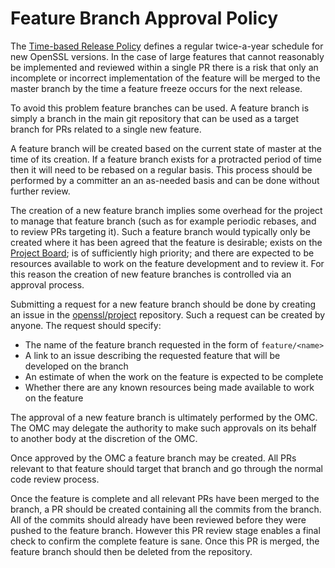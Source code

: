 # Feature Branch Approval Policy

The [Time-based Release Policy] defines a regular twice-a-year schedule for new
OpenSSL versions. In the case of large features that cannot reasonably be
implemented and reviewed within a single PR there is a risk that only an
incomplete or incorrect implementation of the feature will be merged to the
master branch by the time a feature freeze occurs for the next release.

To avoid this problem feature branches can be used. A feature branch is simply
a branch in the main git repository that can be used as a target branch for
PRs related to a single new feature.

A feature branch will be created based on the current state of master at the
time of its creation. If a feature branch exists for a protracted period of time
then it will need to be rebased on a regular basis. This process should be
performed by a committer an an as-needed basis and can be done without further
review.

The creation of a new feature branch implies some overhead for the project to
manage that feature branch (such as for example periodic rebases, and to review
PRs targeting it). Such a feature branch would typically only be created where
it has been agreed that the feature is desirable; exists on the [Project Board];
is of sufficiently high priority; and there are expected to be resources
available to work on the feature development and to review it. For this reason
the creation of new feature branches is controlled via an approval process.

Submitting a request for a new feature branch should be done by creating an
issue in the [openssl/project] repository. Such a request can be created by
anyone. The request should specify:

- The name of the feature branch requested in the form of `feature/<name>`
- A link to an issue describing the requested feature that will be developed on
  the branch
- An estimate of when the work on the feature is expected to be complete
- Whether there are any known resources being made available to work on the
  feature

The approval of a new feature branch is ultimately performed by the OMC. The OMC
may delegate the authority to make such approvals on its behalf to another body
at the discretion of the OMC.

Once approved by the OMC a feature branch may be created. All PRs relevant to
that feature should target that branch and go through the normal code review
process.

Once the feature is complete and all relevant PRs have been merged to the branch,
a PR should be created containing all the commits from the branch. All of the
commits should already have been reviewed before they were pushed to the
feature branch. However this PR review stage enables a final check to confirm
the complete feature is sane. Once this PR is merged, the feature branch should
then be deleted from the repository.

[Time-based Release Policy]: https://github.com/openssl/general-policies/blob/master/policies/release-policy.md
[Project Board]: https://github.com/orgs/openssl/projects/2/views/28
[openssl/project]: https://github.com/openssl/project
